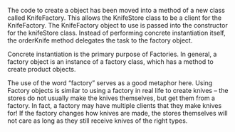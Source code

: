 The code to create a object has been moved into a method of a new class called KnifeFactory. 
This allows the KnifeStore class to be a client for the KnifeFactory. 
The KnifeFactory object to use is passed into the constructor for the knifeStore class. 
Instead of performing concrete instantiation itself, the orderKnife method delegates the task to the factory object.

Concrete instantiation is the primary purpose of Factories. In general, a factory object is an instance of a factory class, which has a method to create product objects.

The use of the word “factory” serves as a good metaphor here. Using Factory objects is similar to using a factory in real life to create knives – the stores do not usually make the knives themselves, but get them from a factory. In fact, a factory may have multiple clients that they make knives for! If the factory changes how knives are made, the stores themselves will not care as long as they still receive knives of the right types.
